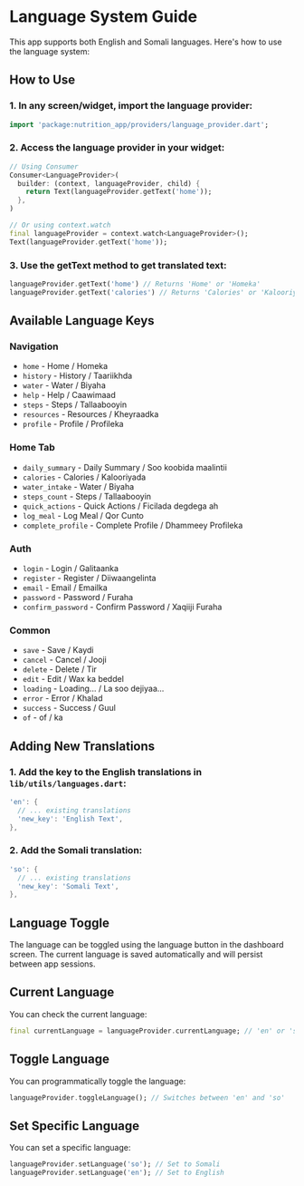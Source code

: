 # Language System Guide

This app supports both English and Somali languages. Here's how to use the language system:

## How to Use

### 1. In any screen/widget, import the language provider:
```dart
import 'package:nutrition_app/providers/language_provider.dart';
```

### 2. Access the language provider in your widget:
```dart
// Using Consumer
Consumer<LanguageProvider>(
  builder: (context, languageProvider, child) {
    return Text(languageProvider.getText('home'));
  },
)

// Or using context.watch
final languageProvider = context.watch<LanguageProvider>();
Text(languageProvider.getText('home'));
```

### 3. Use the getText method to get translated text:
```dart
languageProvider.getText('home') // Returns 'Home' or 'Homeka'
languageProvider.getText('calories') // Returns 'Calories' or 'Kalooriyada'
```

## Available Language Keys

### Navigation
- `home` - Home / Homeka
- `history` - History / Taariikhda
- `water` - Water / Biyaha
- `help` - Help / Caawimaad
- `steps` - Steps / Tallaabooyin
- `resources` - Resources / Kheyraadka
- `profile` - Profile / Profileka

### Home Tab
- `daily_summary` - Daily Summary / Soo koobida maalintii
- `calories` - Calories / Kalooriyada
- `water_intake` - Water / Biyaha
- `steps_count` - Steps / Tallaabooyin
- `quick_actions` - Quick Actions / Ficilada degdega ah
- `log_meal` - Log Meal / Qor Cunto
- `complete_profile` - Complete Profile / Dhammeey Profileka

### Auth
- `login` - Login / Galitaanka
- `register` - Register / Diiwaangelinta
- `email` - Email / Emailka
- `password` - Password / Furaha
- `confirm_password` - Confirm Password / Xaqiiji Furaha

### Common
- `save` - Save / Kaydi
- `cancel` - Cancel / Jooji
- `delete` - Delete / Tir
- `edit` - Edit / Wax ka beddel
- `loading` - Loading... / La soo dejiyaa...
- `error` - Error / Khalad
- `success` - Success / Guul
- `of` - of / ka

## Adding New Translations

### 1. Add the key to the English translations in `lib/utils/languages.dart`:
```dart
'en': {
  // ... existing translations
  'new_key': 'English Text',
},
```

### 2. Add the Somali translation:
```dart
'so': {
  // ... existing translations
  'new_key': 'Somali Text',
},
```

## Language Toggle

The language can be toggled using the language button in the dashboard screen. The current language is saved automatically and will persist between app sessions.

## Current Language

You can check the current language:
```dart
final currentLanguage = languageProvider.currentLanguage; // 'en' or 'so'
```

## Toggle Language

You can programmatically toggle the language:
```dart
languageProvider.toggleLanguage(); // Switches between 'en' and 'so'
```

## Set Specific Language

You can set a specific language:
```dart
languageProvider.setLanguage('so'); // Set to Somali
languageProvider.setLanguage('en'); // Set to English
```
